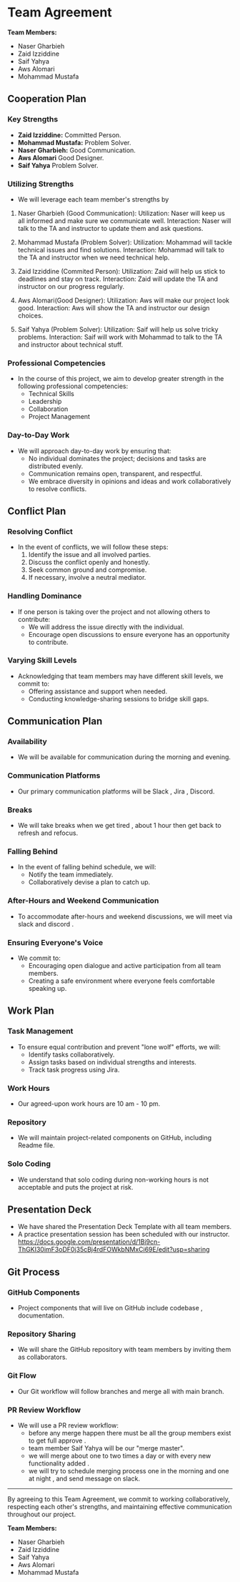 # Team Agreement

**Team Members:**

- Naser Gharbieh
- Zaid Izziddine
- Saif Yahya
- Aws Alomari
- Mohammad Mustafa

## Cooperation Plan

### Key Strengths

- **Zaid Izziddine:** Committed Person.
- **Mohammad Mustafa:** Problem Solver.
- **Naser Gharbieh:** Good Communication.
- **Aws Alomari** Good Designer.
- **Saif Yahya** Problem Solver.

### Utilizing Strengths

- We will leverage each team member's strengths by 

1. Naser Gharbieh (Good Communication):
Utilization: Naser will keep us all informed and make sure we communicate well.
Interaction: Naser will talk to the TA and instructor to update them and ask questions.

2. Mohammad Mustafa (Problem Solver):
Utilization: Mohammad will tackle technical issues and find solutions.
Interaction: Mohammad will talk to the TA and instructor when we need technical help.

3. Zaid Izziddine (Commited Person):
Utilization: Zaid will help us stick to deadlines and stay on track.
Interaction: Zaid will update the TA and instructor on our progress regularly.

4. Aws Alomari(Good  Designer):
Utilization: Aws will make our project look good.
Interaction: Aws will show the TA and instructor our design choices.

5. Saif Yahya (Problem Solver):
Utilization: Saif will help us solve tricky problems.
Interaction: Saif will work with Mohammad to talk to the TA and instructor about technical stuff.
   
### Professional Competencies

- In the course of this project, we aim to develop greater strength in the following professional competencies:
    - Technical Skills
    - Leadership
    - Collaboration
    - Project Management

### Day-to-Day Work
- We will approach day-to-day work by ensuring that:
    - No individual dominates the project; decisions and tasks are distributed evenly.
    - Communication remains open, transparent, and respectful.
    - We embrace diversity in opinions and ideas and work collaboratively to resolve conflicts.

## Conflict Plan

### Resolving Conflict
- In the event of conflicts, we will follow these steps:
    1. Identify the issue and all involved parties.
    2. Discuss the conflict openly and honestly.
    3. Seek common ground and compromise.
    4. If necessary, involve a neutral mediator.

### Handling Dominance
- If one person is taking over the project and not allowing others to contribute:
    - We will address the issue directly with the individual.
    - Encourage open discussions to ensure everyone has an opportunity to contribute.

### Varying Skill Levels
- Acknowledging that team members may have different skill levels, we commit to:
    - Offering assistance and support when needed.
    - Conducting knowledge-sharing sessions to bridge skill gaps.

## Communication Plan

### Availability
- We will be available for communication during the morning and evening.

### Communication Platforms
- Our primary communication platforms will be Slack , Jira , Discord.

### Breaks
- We will take breaks when we get tired , about 1 hour then get back to refresh and refocus.

### Falling Behind
- In the event of falling behind schedule, we will:
    - Notify the team immediately.
    - Collaboratively devise a plan to catch up.

### After-Hours and Weekend Communication
- To accommodate after-hours and weekend discussions, we will meet via slack and discord .

### Ensuring Everyone's Voice
- We commit to:
    - Encouraging open dialogue and active participation from all team members.
    - Creating a safe environment where everyone feels comfortable speaking up.

## Work Plan

### Task Management
- To ensure equal contribution and prevent "lone wolf" efforts, we will:
    - Identify tasks collaboratively.
    - Assign tasks based on individual strengths and interests.
    - Track task progress using Jira.

### Work Hours
- Our agreed-upon work hours are 10 am - 10 pm.

### Repository
- We will maintain project-related components on GitHub, including Readme file.

### Solo Coding
- We understand that solo coding during non-working hours is not acceptable and puts the project at risk.

## Presentation Deck

- We have shared the Presentation Deck Template with all team members.
- A practice presentation session has been scheduled with our instructor.
https://docs.google.com/presentation/d/1Bi9cn-ThGKI30imF3oDF0j35cBj4rdFOWkbNMxCi69E/edit?usp=sharing

## Git Process

### GitHub Components
- Project components that will live on GitHub include codebase , documentation.

### Repository Sharing
- We will share the GitHub repository with team members by  inviting them as collaborators.

### Git Flow
- Our Git workflow will follow branches and merge all with main branch.

### PR Review Workflow
- We will use a PR review workflow:
    - before any merge happen there must be all the group members exist to get full approve .
    - team member Saif Yahya will be our "merge master".
    - we will merge about one to two times a day or with every new functionality added .
    - we will try to schedule merging process one in the morning and one at night , and send message on slack.

---

By agreeing to this Team Agreement, we commit to working collaboratively, respecting each other's strengths, and maintaining effective communication throughout our project.

**Team Members:**

- Naser Gharbieh
- Zaid Izziddine
- Saif Yahya
- Aws Alomari
- Mohammad Mustafa
